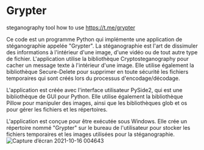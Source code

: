 # Grypter
steganography tool 
how to use https://t.me/grypter


Ce code est un programme Python qui implémente une application de stéganographie appelée "Grypter". La stéganographie est l'art de dissimuler des informations à l'intérieur d'une image, d'une vidéo ou de tout autre type de fichier. L'application utilise la bibliothèque Cryptosteganography pour cacher un message texte à l'intérieur d'une image. Elle utilise également la bibliothèque Secure-Delete pour supprimer en toute sécurité les fichiers temporaires qui sont créés lors du processus d'encodage/décodage.

L'application est créée avec l'interface utilisateur PySide2, qui est une bibliothèque de GUI pour Python. Elle utilise également la bibliothèque Pillow pour manipuler des images, ainsi que les bibliothèques glob et os pour gérer les fichiers et les répertoires.

L'application est conçue pour être exécutée sous Windows. Elle crée un répertoire nommé "Grypter" sur le bureau de l'utilisateur pour stocker les fichiers temporaires et les images utilisées pour la stéganographie.
![Capture d’écran 2021-10-16 004643](https://user-images.githubusercontent.com/85953451/146836860-09df9520-ae3f-49ea-a38f-4ab4dd3e04c7.png)
